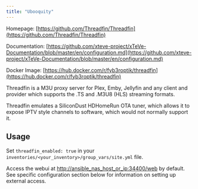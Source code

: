 ```yaml
---
title: "Ubooquity"
---
```


Homepage: [https://github.com/Threadfin/Threadfin](https://github.com/Threadfin/Threadfin)

Documentation: [https://github.com/xteve-project/xTeVe-Documentation/blob/master/en/configuration.md](https://github.com/xteve-project/xTeVe-Documentation/blob/master/en/configuration.md)

Docker Image: [https://hub.docker.com/r/fyb3roptik/threadfin](https://hub.docker.com/r/fyb3roptik/threadfin)

Threadfin is a M3U proxy server for Plex, Emby, Jellyfin and any client and provider which supports the .TS and .M3U8 (HLS) streaming formats.

Threadfin emulates a SiliconDust HDHomeRun OTA tuner, which allows it to expose IPTV style channels to software, which would not normally support it.

## Usage

Set `threadfin_enabled: true` in your `inventories/<your_inventory>/group_vars/site.yml` file.

Access the webui at [http://ansible_nas_host_or_ip:34400/web](http://ansible_nas_host_or_ip:34400/web) by default. See specific configuration section below for information on setting up external access.
